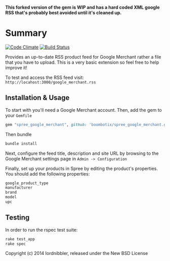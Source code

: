 __This forked version of the gem is WIP and has a hard coded XML google RSS that's probably best avoided until it's cleaned up.__

# Summary

[![Code Climate](https://codeclimate.com/repos/5313bdf0695680405a00c039/badges/cd37fe1b53bc4d556c29/gpa.png)](https://codeclimate.com/repos/5313bdf0695680405a00c039/feed)
[![Build Status](https://travis-ci.org/Lordnibbler/spree_google_merchant.png?branch=2-2-stable)](https://travis-ci.org/Lordnibbler/spree_google_merchant)

Provides an up-to-date RSS product feed for Google Merchant rather a file that you have to upload. This is a very basic extension so feel free to help improve it!

To test and access the RSS feed visit:
`http://locahost:3000/google_merchant.rss`

## Installation & Usage

To start with you'll need a Google Merchant account. Then, add the gem to your `Gemfile`

```ruby
gem "spree_google_merchant", github: 'boombotix/spree_google_merchant.git'
```

Then bundle

```ruby
bundle install
```

Next, configure the feed title, description and site URL by browsing to the Google Merchant settings page in `Admin -> Configuration`

Finally, set up your products in Spree by editing the product's properties.  You should add the following properties:

```sh
google_product_type
manufacturer
brand
model
upc
```

## Testing
In order to run the rspec test suite:

```ruby
rake test_app
rake spec
```

Copyright (c) 2014 lordnibbler, released under the New BSD License

